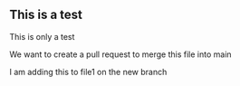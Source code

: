 ## This is a test 
This is only a test

We want to create a pull request to merge this file into main

I am adding this to file1 on the new branch
